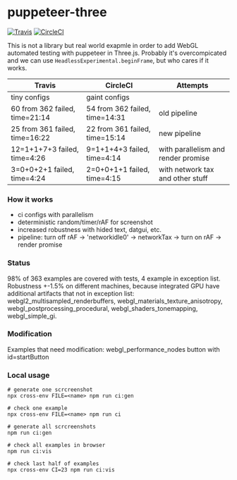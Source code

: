 # puppeteer-three
[![Travis](https://travis-ci.org/munrocket/puppeteer-three.svg?branch=master)](https://travis-ci.org/munrocket/puppeteer-three)
[![CircleCI](https://circleci.com/gh/munrocket/puppeteer-three.svg?style=svg)](https://circleci.com/gh/munrocket/puppeteer-three)

This is not a library but real world exapmle in order to add WebGL automated testing with puppeteer in Three.js. Probably it's overcompicated and we can use `HeadlessExperimental.beginFrame`, but who cares if it works.

|           Travis                        |            CircleCI                     |               Attempts               |
|-----------------------------------------|-----------------------------------------|--------------------------------------|
| tiny configs                            | gaint configs                           |                                      |
| 60 from 362 failed, time=21:14          | 54 from 362 failed, time=14:31          | old pipeline                         |
| 25 from 361 failed, time=16:22          | 22 from 361 failed, time=15:14          | new pipeline                         |
| 12=1+1+7+3 failed, time=4:26            | 9=1+1+4+3 failed, time=4:14             | with parallelism and render promise  |
| 3=0+0+2+1 failed, time=4:24             | 2=0+0+1+1 failed, time=4:15             | with network tax and other stuff     |

### How it works
- ci configs with parallelism
- deterministic random/timer/rAF for screenshot
- increased robustness with hided text, datgui, etc.
- pipeline: turn off rAF -> 'networkidle0' -> networkTax -> turn on rAF -> render promise

### Status
98% of 363 examples are covered with tests, 4 example in exception list. Robustness +-1.5% on different machines, because integrated GPU have additional artifacts that not in exception list: webgl2_multisampled_renderbuffers, webgl_materials_texture_anisotropy, webgl_postprocessing_procedural, webgl_shaders_tonemapping, webgl_simple_gi.

### Modification
Examples that need modification: webgl_performance_nodes button with id=startButton

### Local usage
```shell
# generate one scrcreenshot
npx cross-env FILE=<name> npm run ci:gen

# check one example
npx cross-env FILE=<name> npm run ci

# generate all scrcreenshots
npm run ci:gen

# check all examples in browser
npm run ci:vis

# check last half of examples
npx cross-env CI=23 npm run ci:vis
```